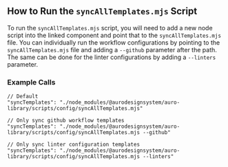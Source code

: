 ## How to Run the `syncAllTemplates.mjs` Script

To run the `syncAllTemplates.mjs` script, you will need to add a new node script into the linked component and point that to the `syncAllTemplates.mjs` file. You can individually run the workflow configurations by pointing to the `syncAllTemplates.mjs` file and adding a `--github` parameter after the path. The same can be done for the linter configurations by adding a `--linters` parameter.

### Example Calls

```
// Default
"syncTemplates": "./node_modules/@aurodesignsystem/auro-library/scripts/config/syncAllTemplates.mjs"
```

```
// Only sync github workflow templates
"syncTemplates": "./node_modules/@aurodesignsystem/auro-library/scripts/config/syncAllTemplates.mjs --github"
```

```
// Only sync linter configuration templates
"syncTemplates": "./node_modules/@aurodesignsystem/auro-library/scripts/config/syncAllTemplates.mjs --linters"
```

